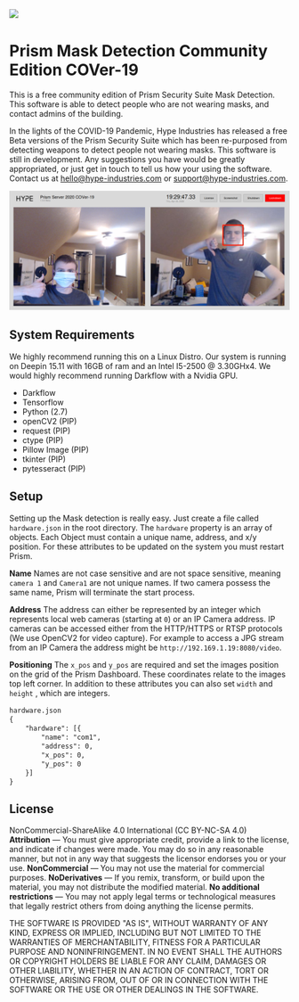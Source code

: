 <img src="https://hype-industries.com/assets/branding/black/png/hype-logo-black-75.png" width="120">

# Prism Mask Detection Community Edition COVer-19
This is a free community edition of Prism Security Suite Mask Detection. This software is able to detect people who are not wearing masks, and contact admins of the building.

In the lights of the COVID-19 Pandemic, Hype Industries has released a free Beta versions of the Prism Security Suite which has been re-purposed from detecting weapons to detect people not wearing masks. This software is still in development. Any suggestions you have would be greatly appropriated, or just get in touch to tell us how your using the software. Contact us at hello@hype-industries.com or support@hype-industries.com.

![Prism Demo](assets/demo.png)

## System Requirements
We highly recommend running this on a Linux Distro. Our system is running on Deepin 15.11 with 16GB of ram and an Intel I5-2500 @ 3.30GHx4. We would highly recommend running Darkflow with a Nvidia GPU.
- Darkflow
- Tensorflow
- Python (2.7)
- openCV2 (PIP)
- request (PIP)
- ctype (PIP)
- Pillow Image (PIP)
- tkinter (PIP)
- pytesseract (PIP)

## Setup
Setting up the Mask detection is really easy. Just create a file called `hardware.json` in the root directory. The `hardware` property is an array of objects. Each Object must contain a unique name, address, and x/y position. For these attributes to be updated on the system you must restart Prism.

**Name**
Names are not case sensitive and are not space sensitive, meaning `camera 1` and `Camera1`  are not unique names. If two camera possess the same name, Prism will terminate the start process.

**Address**
The address can either be represented by an integer which represents local web cameras (starting at `0`) or an IP Camera address. IP cameras can be accessed either from the HTTP/HTTPS or RTSP protocols (We use OpenCV2 for video capture). For example to access a JPG stream from an IP Camera the address might be `http://192.169.1.19:8080/video`.

**Positioning**
The `x_pos` and `y_pos` are required and set the images position on the grid of the Prism Dashboard. These coordinates relate to the images top left corner. In addition to these attributes you can also set `width` and `height` , which are integers.

```
hardware.json
{
    "hardware": [{
        "name": "com1",
        "address": 0,
        "x_pos": 0,
        "y_pos": 0
    }]
}
```

## License
NonCommercial-ShareAlike 4.0 International (CC BY-NC-SA 4.0)
**Attribution** — You must give appropriate credit, provide a link to the license, and indicate if changes were made. You may do so in any reasonable manner, but not in any way that suggests the licensor endorses you or your use.
**NonCommercial** — You may not use the material for commercial purposes.
**NoDerivatives** — If you remix, transform, or build upon the material, you may not distribute the modified material.
**No additional restrictions** — You may not apply legal terms or technological measures that legally restrict others from doing anything the license permits.

THE SOFTWARE IS PROVIDED "AS IS", WITHOUT WARRANTY OF ANY KIND, EXPRESS OR IMPLIED, INCLUDING BUT NOT LIMITED TO THE WARRANTIES OF MERCHANTABILITY, FITNESS FOR A PARTICULAR PURPOSE AND NONINFRINGEMENT. IN NO EVENT SHALL THE AUTHORS OR COPYRIGHT HOLDERS BE LIABLE FOR ANY CLAIM, DAMAGES OR OTHER LIABILITY, WHETHER IN AN ACTION OF CONTRACT, TORT OR OTHERWISE, ARISING FROM, OUT OF OR IN CONNECTION WITH THE SOFTWARE OR THE USE OR OTHER DEALINGS IN THE SOFTWARE.
